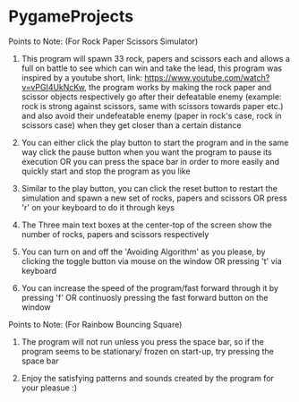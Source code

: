 # PygameProjects


Points to Note: (For Rock Paper Scissors Simulator)

1) This program will spawn 33 rock, papers and scissors each and allows a full on battle to see which can win and take the lead, this program was inspired by a youtube short, link: https://www.youtube.com/watch?v=vPGI4UkNcKw, the program works by making the rock paper and scissor objects respectively go after their defeatable enemy (example: rock is strong against scissors, same with scissors towards paper etc.) and also avoid their undefeatable enemy (paper in rock's case, rock in scissors case) when they get closer than a certain distance

2) You can either click the play button to start the program and in the same way click the pause button when you want the program to pause its execution OR you can press the space bar in order to more easily and quickly start and stop the program as you like

3) Similar to the play button, you can click the reset button to restart the simulation and spawn a new set of rocks, papers and scissors OR press 'r' on your keyboard to do it through keys

4) The Three main text boxes at the center-top of the screen show the number of rocks, papers and scissors respectively

5) You can turn on and off the 'Avoiding Algorithm' as you please, by clicking the toggle button via mouse on the window OR pressing 't' via keyboard

6) You can increase the speed of the program/fast forward through it by pressing 'f' OR continuosly pressing the fast forward button on the window
   

Points to Note: (For Rainbow Bouncing Square)

1) The program will not run unless you press the space bar, so if the program seems to be stationary/ frozen on start-up, try pressing the space bar

2) Enjoy the satisfying patterns and sounds created by the program for your pleasue :)

